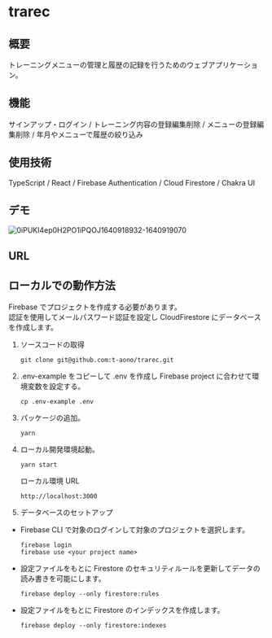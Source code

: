 # trarec

## 概要

トレーニングメニューの管理と履歴の記録を行うためのウェブアプリケーション。

## 機能

サインアップ・ログイン / トレーニング内容の登録編集削除 / メニューの登録編集削除 / 年月やメニューで履歴の絞り込み

## 使用技術

TypeScript / React / Firebase Authentication / Cloud Firestore / Chakra UI

## デモ

![0iPUKI4ep0H2PO1iPQOJ1640918932-1640919070](https://user-images.githubusercontent.com/46856574/147800272-dc911bc1-0f43-4a7c-b747-9bf41212f52c.gif)

## URL

<!-- デプロイ先 -->

## ローカルでの動作方法

Firebase でプロジェクトを作成する必要があります。  
認証を使用してメールパスワード認証を設定し CloudFirestore にデータベースを作成します。

1. ソースコードの取得

   ```
   git clone git@github.com:t-aono/trarec.git
   ```

2. .env-example をコピーして .env を作成し Firebase project に合わせて環境変数を設定する。

   ```
   cp .env-example .env
   ```

3. パッケージの追加。

   ```
   yarn
   ```

4. ローカル開発環境起動。

   ```
   yarn start
   ```

   ローカル環境 URL

   ```
   http://localhost:3000
   ```

5. データベースのセットアップ

- Firebase CLI で対象のログインして対象のプロジェクトを選択します。

  ```
  firebase login
  firebase use <your project name>
  ```

- 設定ファイルをもとに Firestore のセキュリティルールを更新してデータの読み書きを可能にします。

  ```
  firebase deploy --only firestore:rules
  ```

- 設定ファイルをもとに Firestore のインデックスを作成します。

  ```
  firebase deploy --only firestore:indexes
  ```
